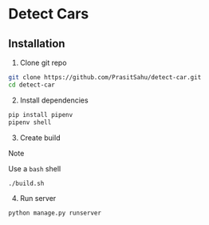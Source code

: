 # Detect Cars

## Installation

1. Clone git repo

```bash
git clone https://github.com/PrasitSahu/detect-car.git
cd detect-car
```

2. Install dependencies

```bash
pip install pipenv
pipenv shell
```

3. Create build

> [!NOTE]
> Use a `bash` shell

```bash
./build.sh
```

4. Run server

```shell
python manage.py runserver
```
